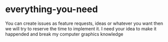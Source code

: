 # everything-you-need

You can create issues as feature requests, ideas or whatever you want then we will try to reserve the time to implement it.
I need your idea to make it happended and break my computer graphics knowledge
